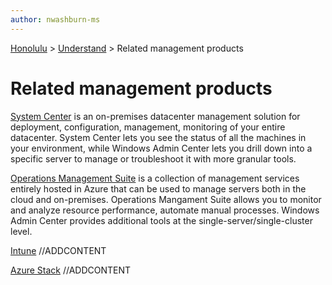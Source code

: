 ```yaml
---
author: nwashburn-ms
---
```


<a href="../overview.md">Honolulu</a> > <a href="../overview.md">Understand</a> > Related management products

# Related management products

[System Center](https://www.microsoft.com/cloud-platform/system-center) is an on-premises datacenter management solution for deployment, configuration, management, monitoring of your entire datacenter. System Center lets you see the status of all the machines in your environment, while Windows Admin Center lets you drill down into a specific server to manage or troubleshoot it with more granular tools.

[Operations Management Suite](https://www.microsoft.com/cloud-platform/operations-management-suite) is a collection of management services entirely hosted in Azure that can be used to manage servers both in the cloud and on-premises. Operations Mangament Suite allows you to monitor and analyze resource performance, automate manual processes. Windows Admin Center provides additional tools at the single-server/single-cluster level.

[Intune](todo) //ADDCONTENT

[Azure Stack](todo) //ADDCONTENT
